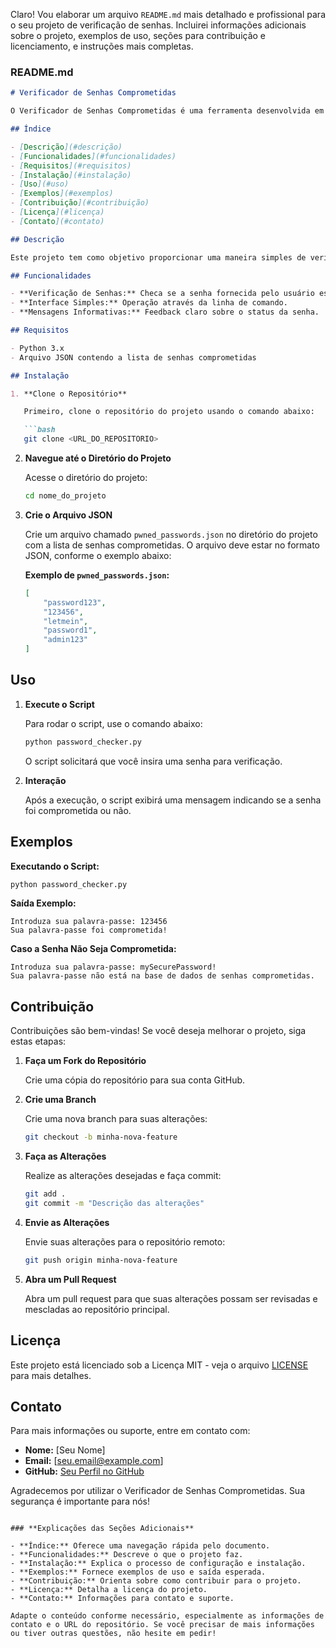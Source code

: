 Claro! Vou elaborar um arquivo `README.md` mais detalhado e profissional para o seu projeto de verificação de senhas. Incluirei informações adicionais sobre o projeto, exemplos de uso, seções para contribuição e licenciamento, e instruções mais completas.

### **README.md**

```markdown
# Verificador de Senhas Comprometidas

O Verificador de Senhas Comprometidas é uma ferramenta desenvolvida em Python para ajudar os usuários a identificar se suas senhas foram expostas em vazamentos de dados. Este projeto utiliza uma lista de senhas comprometidas armazenadas em um arquivo JSON para realizar a verificação.

## Índice

- [Descrição](#descrição)
- [Funcionalidades](#funcionalidades)
- [Requisitos](#requisitos)
- [Instalação](#instalação)
- [Uso](#uso)
- [Exemplos](#exemplos)
- [Contribuição](#contribuição)
- [Licença](#licença)
- [Contato](#contato)

## Descrição

Este projeto tem como objetivo proporcionar uma maneira simples de verificar se uma senha foi comprometida em vazamentos de dados conhecidos. A ferramenta é útil para garantir a segurança das senhas dos usuários, alertando-os sobre possíveis riscos.

## Funcionalidades

- **Verificação de Senhas:** Checa se a senha fornecida pelo usuário está presente na lista de senhas comprometidas.
- **Interface Simples:** Operação através da linha de comando.
- **Mensagens Informativas:** Feedback claro sobre o status da senha.

## Requisitos

- Python 3.x
- Arquivo JSON contendo a lista de senhas comprometidas

## Instalação

1. **Clone o Repositório**

   Primeiro, clone o repositório do projeto usando o comando abaixo:

   ```bash
   git clone <URL_DO_REPOSITORIO>
   ```

2. **Navegue até o Diretório do Projeto**

   Acesse o diretório do projeto:

   ```bash
   cd nome_do_projeto
   ```

3. **Crie o Arquivo JSON**

   Crie um arquivo chamado `pwned_passwords.json` no diretório do projeto com a lista de senhas comprometidas. O arquivo deve estar no formato JSON, conforme o exemplo abaixo:

   **Exemplo de `pwned_passwords.json`:**

   ```json
   [
       "password123",
       "123456",
       "letmein",
       "password1",
       "admin123"
   ]
   ```

## Uso

1. **Execute o Script**

   Para rodar o script, use o comando abaixo:

   ```bash
   python password_checker.py
   ```

   O script solicitará que você insira uma senha para verificação.

2. **Interação**

   Após a execução, o script exibirá uma mensagem indicando se a senha foi comprometida ou não.

## Exemplos

**Executando o Script:**

```bash
python password_checker.py
```

**Saída Exemplo:**

```plaintext
Introduza sua palavra-passe: 123456
Sua palavra-passe foi comprometida!
```

**Caso a Senha Não Seja Comprometida:**

```plaintext
Introduza sua palavra-passe: mySecurePassword!
Sua palavra-passe não está na base de dados de senhas comprometidas.
```

## Contribuição

Contribuições são bem-vindas! Se você deseja melhorar o projeto, siga estas etapas:

1. **Faça um Fork do Repositório**

   Crie uma cópia do repositório para sua conta GitHub.

2. **Crie uma Branch**

   Crie uma nova branch para suas alterações:

   ```bash
   git checkout -b minha-nova-feature
   ```

3. **Faça as Alterações**

   Realize as alterações desejadas e faça commit:

   ```bash
   git add .
   git commit -m "Descrição das alterações"
   ```

4. **Envie as Alterações**

   Envie suas alterações para o repositório remoto:

   ```bash
   git push origin minha-nova-feature
   ```

5. **Abra um Pull Request**

   Abra um pull request para que suas alterações possam ser revisadas e mescladas ao repositório principal.

## Licença

Este projeto está licenciado sob a Licença MIT - veja o arquivo [LICENSE](LICENSE) para mais detalhes.

## Contato

Para mais informações ou suporte, entre em contato com:

- **Nome:** [Seu Nome]
- **Email:** [seu.email@example.com]
- **GitHub:** [Seu Perfil no GitHub](https://github.com/seu-perfil)

Agradecemos por utilizar o Verificador de Senhas Comprometidas. Sua segurança é importante para nós!

```

### **Explicações das Seções Adicionais**

- **Índice:** Oferece uma navegação rápida pelo documento.
- **Funcionalidades:** Descreve o que o projeto faz.
- **Instalação:** Explica o processo de configuração e instalação.
- **Exemplos:** Fornece exemplos de uso e saída esperada.
- **Contribuição:** Orienta sobre como contribuir para o projeto.
- **Licença:** Detalha a licença do projeto.
- **Contato:** Informações para contato e suporte.

Adapte o conteúdo conforme necessário, especialmente as informações de contato e o URL do repositório. Se você precisar de mais informações ou tiver outras questões, não hesite em pedir!